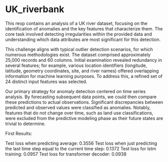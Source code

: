 # UK_riverbank

This reop contains an analysis of a UK river dataset, focusing on the identification of anomalies and the key features that characterize them. The core task involved detecting irregularities within the provided data and understanding which data attributes are most significant for this detection. 

This challenge aligns with typical outlier detection scenarios, for which numerous methodologies exist.
The dataset comprised approximately 25,000 records and 60 columns. Initial examination revealed redundancy in several features; for example, various location identifiers (longitude, latitude, geometry coordinates, site, and river names) offered overlapping information for machine learning purposes. To address this, a refined set of 24 distinct input features was selected.

Our primary strategy for anomaly detection centered on time series analysis. By forecasting subsequent data points, we could then compare these predictions to actual observations. Significant discrepancies between predicted and observed values were classified as anomalies. Notably, features that do not change over time, such as land use classifications, were excluded from the predictive modeling phase as their future states are trivial to determine.

First Results:

Test loss when predicting average: 0.3556
Test loss when just predicting the last time step equal to the current time step: 0.1372
Test loss for lstm training: 0.0957
Test loss for transformer decoder: 0.0938
